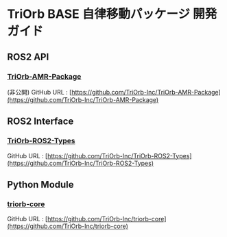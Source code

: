 # TriOrb BASE 自律移動パッケージ 開発ガイド

## ROS2 API 
### [TriOrb-AMR-Package](./TriOrb-AMR-Package/pkgs/Reference_API.md)
(非公開) GitHub URL : [https://github.com/TriOrb-Inc/TriOrb-AMR-Package](https://github.com/TriOrb-Inc/TriOrb-AMR-Package)

## ROS2 Interface
### [TriOrb-ROS2-Types](./TriOrb-AMR-Package/pkgs/TriOrb-ROS2-Types/README_types.md)
GitHub URL : [https://github.com/TriOrb-Inc/TriOrb-ROS2-Types](https://github.com/TriOrb-Inc/TriOrb-ROS2-Types)

## Python Module
### [triorb-core](./triorb-core/README.md)
GitHub URL : [https://github.com/TriOrb-Inc/triorb-core](https://github.com/TriOrb-Inc/triorb-core)